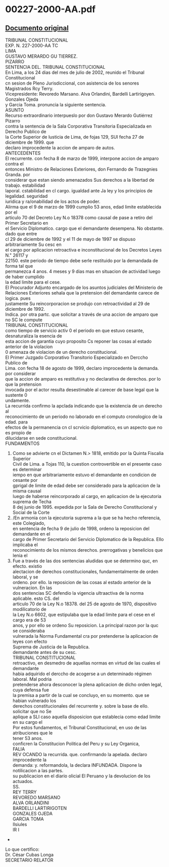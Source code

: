 
00227-2000-AA.pdf
=================
  
[Documento original](https://tc.gob.pe/jurisprudencia/2003/00227-2000-AA.pdf)  
---  
TRIBUNAL CONSTITUCIONAL  
EXP. N. 227-2000-AA TC  
LIMA  
GUSTAVO MERARDO GU TIERREZ.  
PIZARRO  
SENTENCIA DEL. TRIBUNAL CONSTITUCIONAL  
En Lima, a los 24 dias del mes de julio de 2002, reunido el Tribunal Constitucional  
cn sesion de Pleno Jurisdiccional, con asistencia de los senores Magistrados Rcy Terry.  
Vicepresidente: Revoredo Marsano. Alva Orlandini, Bardelli Lartirigoyen. Gonzales Ojeda  
y Garcia Toma. pronuncia la siguiente sentencia.  
ASUNTO  
Recurso extraordinario interpueslo por don Gustavo Merardo Gutiérrez Pizarro  
contra la sentencia de la Sala Corporativa Transitoria Especializada en Derecho Publico de  
la Corte Superior de lusticia de Lima, de fojas 129, SUI fecha 27 de diciembre de 1999. que  
declaro improcedente la accion de amparo de autos.  
ANTECEDENTES  
El recurrente. con fecha 8 de marzo de 1999, interpone accion de amparo contra el  
entonces Ministro de Relaciones Exteriores, don Fernando de Trazegnies Granda. por  
considerar que estan siendo amenazados Sus derechos a la libertad de trabajo. estabilidad  
laporal. cstabilidad en cl cargo. igualdad ante Ja ley y los principios de legalidad. seguridad  
iuridica y ra/onabilidad de los actos de poder.  
Alirma que el 9 de marzo de 1999 cumplio 53 anos, edad limite establecida por el  
articulo 70 del Decreto Ley N.o 18378 como causal de pase a retiro del Primer Secretario en  
el Servicio Diplomatico. cargo que el demandante desempena. No obstante. dado que entre  
cl 29 de diciembre de 1992 y el 11 de mayo de 1997 se dispuso arbitrariamente Su cesc en  
el cargo por aplicacion retroactiva e inconstitucional de los Decretos Leyes N." 26117 y  
22150. este periodo de tiempo debe serle restituido por la demandada de forma tal que  
permanezca 4 anos. 4 meses y 9 dias mas en situacion de actividad luego de haber cumplido  
la edad limite para el cese.  
El Procurador Adjunto encargado de los asuntos judiciales del Ministerio de  
Relaciones Exteriores sehala que la pretension del demandante carece de logica. pues  
justamente Su reincorporacion se produjo con retroactividad al 29 de diciembre de 1992.  
Indica. por otra partc. que solicitar a través de una accion de amparo que no SC le compute  
TRIBUNAL CONSTITUCIONAL  
como tiempo de servicio activ 0 el periodo en que estuvo cesante, desnaturaliza la esencia de  
esta accion de garantia cuyo proposito Cs reponer las cosas al estado anterior de la violacion  
0 amenaza de violacion de un derecho constitucional.  
El Primer Juzgado Corporativo Transitorio Especializado en Derccho Publico de  
Lima. con fecha 18 de agosto de 1999, declaro improcedente la demanda. por considerar  
que la accion de amparo es restitutiva y no declarativa de derechos. por lo que la pretension  
invocada por el actor resulta desestimable al carecer de base legal que la sustente 0  
undamente.  
La recurrida confirmo la apclada indicando que la existencia de un derecho al  
reconocimiento de un periodo no laborado en el computo cronologico de la edad. para  
efectos de la permanencia cn cl scrvicio diplomatico, es un aspecto que no es propio de  
dilucidarse en sede constitucional.  
FUNDAMENTOS  
1. Como se advierte cn el Dictamen N.> 1818, emitido por la Quinta Fiscalia Superior  
Civil de Lima. a Tojas 110, la cuestion controvertible en el presente caso es determinar  
iempo en que arbitrariamente estuvo el demandante en condicion de cesante por  
gprigal de limite de edad debe ser considerado para la aplicacion de la misma causal  
luego de haberse reincorporado al cargo, en aplicacion de la ejecutoria suprema de Techa  
8 dej junio de 1995. expedida por la Sala de Derecho Constitucional y Social de la Corte  
2. /En armonia con la ejecutoria suprema a la que se ha hecho referencia, este Colegiado,  
en sentencia de fecha 9 de julio de 1998, ordeno la reposicion del demandante en el  
cargo de Primer Secretario del Servicio Diplomatico de la Republica. Ello implicaba el  
reconocimiento de los mismos derechos. prerrogativas y benelicios que lenia el  
3. Fue a través de las dos sentencias aludidas que se determino quc, en efecto. existio  
alectacion de derechos constitucionales, fundamentalmente de orden laboral, y se  
ordeno. por ello. la reposicion de las cosas al estado anterior de la vulneracion. En las  
dos sentencias SC defendio la vigencia ultraactiva de la norma aplicable. esto CS. del  
articulo 70 de la Ley N.o 18378. del 25 de agosto de 1970, dispositivo modilicatorio de  
la Ley N.o 6602, que estipulaba que la edad limite para el cese en el cargo era de 53  
anos, y por ello se ordeno Su reposicion. La principal razon por la quc se consideraba  
vulnerada la Norma Fundamental cra por pretenderse la aplicacion de leyes con efecto  
Suprema de Justicia de la Republica.  
demandante antes de su cesc.  
TRIBUNAL CONSTITUCIONAL  
retroactivo, en desmedro de aquellas normas en virtud de las cuales el demandante  
habia adquirido el derccho de acogerse a un determinado régimen laboral. Mal podria  
pretenderse ahora desconocer la plena aplicacion de dicho orden legal, cuya defensa fue  
la premisa a partir de la cual se concluyo, en su momento. que se habian vulnerado los  
derechos constitucionales del recurrente y. sobre la base de ello. solicitar que no Se  
aplique a SLI caso aquella disposicion que establecia como edad limite en su cargo el  
Por estos fundamentos, el Tribunal Constitucional, en uso de las atribuciones que le  
tener 53 anos.  
conficren la Constitucion Politica del Peru y su Ley Organica,  
FALIA  
REV OCANDO la recurrida. que. confirmando la apelada. declaro improcedente la  
demanda: y. reformandola, la declara INFUNDADA. Dispone la notilicacion a las partes.  
su publicacion en el diario olicial El Peruano y la devolucion de los actuados.  
SS.  
REY TERRY  
REVOREDO MARSANO  
ALVA ORLANDINI  
BARDELLI LARTIRIGOTEN  
GONZALES OJEDA  
GARCIA TOMA  
llsiules  
lR I  
-  
Lo que certifico:  
Dr. César Cubas Longa  
SECRETARIO RELATOR